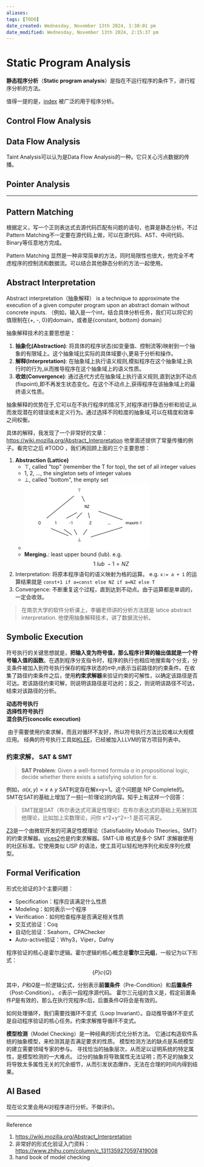 ```yaml
---
aliases: 
tags: [TODO]
date_created: Wednesday, November 13th 2024, 1:30:01 pm
date_modified: Wednesday, November 13th 2024, 2:15:37 pm
---
```


# Static Program Analysis

**静态程序分析**（**Static program analysis**）是指在不运行程序的条件下，进行程序分析的方法。

值得一提的是，[index](../../编程语言/Datalog/index.md) 被广泛的用于程序分析。

## Control Flow Analysis

## Data Flow Analysis

Taint Analysis可以认为是Data Flow Analysis的一种。它只关心污点数据的传播。

## Pointer Analysis

---

## Pattern Matching

根据定义，写一个正则表达式去源代码匹配有问题的语句，也算是静态分析。不过Pattern Matching不一定要在源代码上做，可以在源代码、AST、中间代码、Binary等任意地方完成。

Pattern Matching 显然是一种非常简单的方法，同时局限性也很大，他完全不考虑程序的控制流和数据流。可以结合其他静态分析的方法一起使用。

## Abstract Interpretation

Abstract interpretation（抽象解释） is a technique to approximate the execution of a given computer program upon an abstract domain without concrete inputs. （例如，输入是一个int，结合具体分析任务，我们可以将它的值限制在{+, -, 0}的domain，或者是{constant, bottom} domain）

抽象解释技术的主要思想是：

1. **抽象化(Abstraction)**: 将具体的程序状态(如变量值、控制流等)映射到一个抽象的有限域上。这个抽象域比实际的具体域要小,更易于分析和操作。
2. **解释(Interpretation)**: 在抽象域上执行语义规则,模拟程序在这个抽象域上执行时的行为,从而推导程序在这个抽象域上的语义性质。
3. **收敛(Convergence)**: 通过迭代方式在抽象域上执行语义规则,直到达到不动点(fixpoint),即不再发生状态变化。在这个不动点上,获得程序在该抽象域上的最终语义性质。

抽象解释的优势在于,它可以在不执行程序的情况下,对程序进行静态分析和验证,从而发现潜在的错误或未定义行为。通过选择不同粒度的抽象域,可以在精度和效率之间权衡。

具体的解释，我发现了一个非常好的文章：<https://wiki.mozilla.org/Abstract_Interpretation> 他里面还提供了常量传播的例子。看完它之后 #TODO ，我们再回顾上面的三个主要思想：

1. **Abstraction (Lattice)**
    - ⊤, called "top" (remember the T for top), the set of all integer values
    - 1, 2, ..., the singleton sets of integer values
    - ⊥, called "bottom", the empty set
    - ![lattice](../../static/Pasted%20image%2020240331165445.png)
    - **Merging.**: least upper bound (lub). e.g. $$1\ lub\ -1 = NZ$$
2. Interpretation: 将原本程序语句的语义映射为格的运算。 e.g. `x:= a + 1` 的运算结果就是 `const+1 if a=const else NZ if a=NZ else T`
3. Convergence: 不断重复这个过程，直到达到不动点。由于运算都是单调的，一定会收敛。

> 在南京大学的软件分析课上，李樾老师讲的分析方法就是 latice abstract interpretation. 他使用抽象解释技术，讲了数据流分析。

## Symbolic Execution

符号执行的关键思想就是，**把输入变为符号值，那么程序计算的输出值就是一个符号输入值的函数**。在遇到程序分支指令时，程序的执行也相应地搜索每个分支，分支条件被加入到符号执行保存的程序状态的$\pi$中,$\pi$表示当前路径的约束条件。在收集了路径约束条件之后，使用**约束求解器**来验证约束的可解性，以确定该路径是否可达。若该路径约束可解，则说明该路径是可达的；反之，则说明该路径不可达，结束对该路径的分析。

**动态符号执行**  
**选择性符号执行**  
**混合执行(concolic execution)**

 由于需要使用约束求解，而且对循环不友好，所以符号执行方法比较难以大规模应用。 经典的符号执行工具如[KLEE](https://klee.github.io)，已经被加入LLVM的官方项目列表中。

### 约束求解， SAT & SMT

> **SAT Problem**: Given a well-formed formula α in propositional logic, decide whether there exists a satisfying solution for α.

例如，$\alpha(x,y) = x \wedge  y$ SAT判定存在解x=y=1。这个问题是 NP Complete的。SMT在SAT的基础上增加了一些[一阶理论]的内容。知乎上有这样一个回答：

> SMT就是SAT（布尔表达式可满足性理论）在布尔表达式的基础上拓展到其他理论，比如加上实数理论，问你 x^2+y^2=-1 是否可满足。

[Z3](https://github.com/Z3Prover/z3)是一个由微软开发的可满足性模理论（Satisfiability Modulo Theories，SMT）的约束求解器。[yices2](https://github.com/SRI-CSL/yices2)也是约束求解器。SMT-LIB 格式是多个 SMT 求解器使用的社区标准。它使用类似 LISP 的语法，使工具可以轻松地序列化和反序列化模型。

## Formal Verification

形式化验证的3个主要问题：

- Specification：程序应该满足什么性质
- Modeling：如何表示一个程序
- Verification：如何检查程序是否满足相关性质
- 交互式验证：Coq
- 自动化验证：Seahorn，CPAChecker
- Auto-active验证：Why3，Viper，Dafny

程序验证的核心是霍尔逻辑。霍尔逻辑的核心概念是**霍尔三元组**，一般记为以下形式：

$$\{P\} c \{Q\}$$

其中，$P$和$Q$是一阶逻辑公式，分别表示**前置条件**（Pre-Condition）和**后置条件**（Post-Condition）。 $c$表示一段程序源代码。 霍尔三元组的含义是，假定前置条件$P$是有效的，那么在执行完程序$c$后，后置条件$Q$将会是有效的。

如何处理循环，我们需要找循环不变式（Loop Invariant）。自动推导循环不变式是自动程序验证的核心任务。约束求解推导循环不变式。

**模型检测**（Model Checking）是一种经典的形式化分析方法。 它通过构造软件系统的抽象模型，来检测其是否满足要求的性质。 模型检测方法的缺点是系统模型的建立需要领域专家的参与。 寻找恰当的抽象层次，从而足以证明系统的特定属性，是模型检测的一大难点。 过分的抽象将导致属性无法证明；而不足的抽象又将导致太多属性无关的冗余细节，从而引发状态爆炸，无法在合理的时间内得到结果。

## AI Based

现在论文里会用AI对程序进行分析。不做评价。

---

Reference

1. <https://wiki.mozilla.org/Abstract_Interpretation>
2. 非常好的形式化验证入门资料：<https://www.zhihu.com/column/c_1311359270597419008>
3. hand book of model checking
